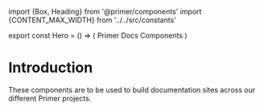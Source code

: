 import {Box, Heading} from '@primer/components'
import {CONTENT_MAX_WIDTH} from '../../src/constants'

export const Hero = () => (
  <Box bg="black">
    <Box maxWidth={CONTENT_MAX_WIDTH} p={6} mx="auto" mb={3}>
      <Box mt={4} mb={4}>
        <Heading fontWeight="bold" color="blue.4" fontSize={7} pb={3} m={0}>
          Primer Docs Components
        </Heading>
      </Box>
    </Box>
  </Box>
)

# Introduction

These components are to be used to build documentation sites across our different Primer projects.
